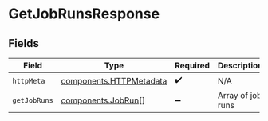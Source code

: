# GetJobRunsResponse


## Fields

| Field                                                              | Type                                                               | Required                                                           | Description                                                        |
| ------------------------------------------------------------------ | ------------------------------------------------------------------ | ------------------------------------------------------------------ | ------------------------------------------------------------------ |
| `httpMeta`                                                         | [components.HTTPMetadata](../../models/components/httpmetadata.md) | :heavy_check_mark:                                                 | N/A                                                                |
| `getJobRuns`                                                       | [components.JobRun](../../models/components/jobrun.md)[]           | :heavy_minus_sign:                                                 | Array of job runs                                                  |